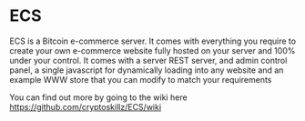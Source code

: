 # ECS


ECS is a Bitcoin e-commerce server.  It comes with everything you require to create your own e-commerce website fully hosted on your server and 100% under your control.  It comes with a server REST server, and admin control panel, a single javascript for dynamically loading into any website and an example WWW store that you can modify to match your requirements

You can find out more by going to the wiki here https://github.com/cryptoskillz/ECS/wiki

